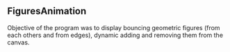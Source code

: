 ## FiguresAnimation
 Objective of the program was to display bouncing geometric figures (from each others and from edges), dynamic adding and removing them from the canvas.
